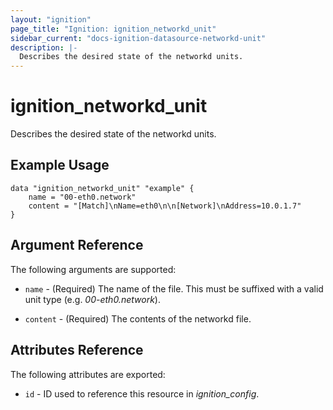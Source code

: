 ```yaml
---
layout: "ignition"
page_title: "Ignition: ignition_networkd_unit"
sidebar_current: "docs-ignition-datasource-networkd-unit"
description: |-
  Describes the desired state of the networkd units.
---
```


# ignition\_networkd\_unit

Describes the desired state of the networkd units.

## Example Usage

```hcl
data "ignition_networkd_unit" "example" {
	name = "00-eth0.network"
	content = "[Match]\nName=eth0\n\n[Network]\nAddress=10.0.1.7"
}
```

## Argument Reference

The following arguments are supported:

* `name` - (Required) The name of the file. This must be suffixed with a valid unit type (e.g. _00-eth0.network_).

* `content` - (Required) The contents of the networkd file.

## Attributes Reference

The following attributes are exported:

* `id` - ID used to reference this resource in _ignition_config_.